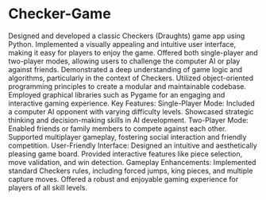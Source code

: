 # Checker-Game
Designed and developed a classic Checkers (Draughts) game app using Python.
Implemented a visually appealing and intuitive user interface, making it easy for players to enjoy the game.
Offered both single-player and two-player modes, allowing users to challenge the computer AI or play against friends.
Demonstrated a deep understanding of game logic and algorithms, particularly in the context of Checkers.
Utilized object-oriented programming principles to create a modular and maintainable codebase.
Employed graphical libraries such as Pygame for an engaging and interactive gaming experience.
Key Features:
Single-Player Mode:
Included a computer AI opponent with varying difficulty levels.
Showcased strategic thinking and decision-making skills in AI development.
Two-Player Mode:
Enabled friends or family members to compete against each other.
Supported multiplayer gameplay, fostering social interaction and friendly competition.
User-Friendly Interface:
Designed an intuitive and aesthetically pleasing game board.
Provided interactive features like piece selection, move validation, and win detection.
Gameplay Enhancements:
Implemented standard Checkers rules, including forced jumps, king pieces, and multiple capture moves.
Offered a robust and enjoyable gaming experience for players of all skill levels.
